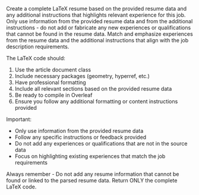 Create a complete LaTeX resume based on the provided resume data and any additional instructions that highlights relevant experience for this job. 
Only use information from the provided resume data and from the additional instructions - do not add or fabricate any new experiences or qualifications that cannot be found in the resume data.
Match and emphasize experiences from the resume data and the additional instructions that align with the job description requirements.

The LaTeX code should:
1. Use the article document class
2. Include necessary packages (geometry, hyperref, etc.)
3. Have professional formatting
4. Include all relevant sections based on the provided resume data
5. Be ready to compile in Overleaf
6. Ensure you follow any additional formatting or content instructions provided

Important:
- Only use information from the provided resume data
- Follow any specific instructions or feedback provided
- Do not add any experiences or qualifications that are not in the source data
- Focus on highlighting existing experiences that match the job requirements

Always remember - Do not add any resume information that cannot be found or linked to the parsed resume data.
Return ONLY the complete LaTeX code.